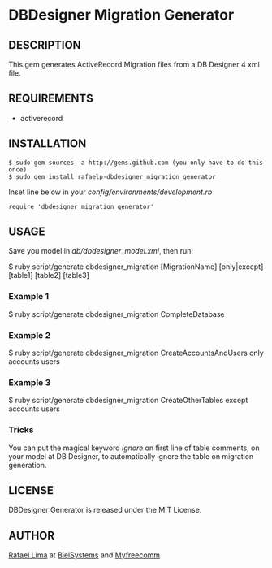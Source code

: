 # DBDesigner Migration Generator

## DESCRIPTION

This gem generates ActiveRecord Migration files from a DB Designer 4 xml file.

## REQUIREMENTS

* activerecord

## INSTALLATION

    $ sudo gem sources -a http://gems.github.com (you only have to do this once)
    $ sudo gem install rafaelp-dbdesigner_migration_generator

Inset line below in your *config/environments/development.rb*

    require 'dbdesigner_migration_generator'

## USAGE

Save you model in *db/dbdesigner_model.xml*, then run:

  $ ruby script/generate dbdesigner_migration [MigrationName] [only|except] [table1] [table2] [table3]

### Example 1

  $ ruby script/generate dbdesigner_migration CompleteDatabase

### Example 2

  $ ruby script/generate dbdesigner_migration CreateAccountsAndUsers only accounts users

### Example 3

  $ ruby script/generate dbdesigner_migration CreateOtherTables except accounts users

### Tricks

You can put the magical keyword *ignore* on first line of table comments, on your model at DB Designer, to automatically ignore the table on migration generation.

## LICENSE

DBDesigner Generator is released under the MIT License.

## AUTHOR

[Rafael Lima](http://rafael.adm.br) at [BielSystems](http://bielsystems.com.br) and [Myfreecomm](http://myfreecomm.com.br)
